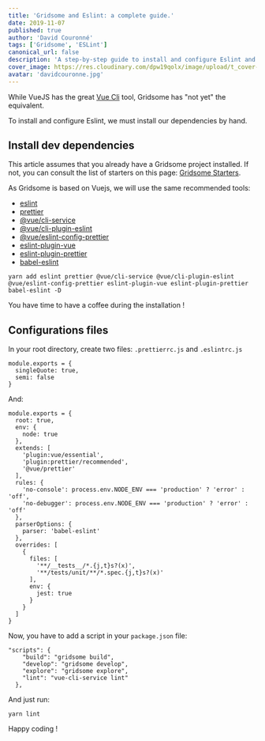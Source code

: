 ```yaml
---
title: 'Gridsome and Eslint: a complete guide.'
date: 2019-11-07
published: true
author: 'David Couronné'
tags: ['Gridsome', 'ESLint']
canonical_url: false
description: 'A step-by-step guide to install and configure Eslint and Prettier with Grisome'
cover_image: https://res.cloudinary.com/dpw19qolx/image/upload/t_cover-image/v1572706812/khachik-simonian-nXOB-wh4Oyc-unsplash.jpg
avatar: 'davidcouronne.jpg'
---
```


While VueJS has the great [Vue Cli](https://cli.vuejs.org/guide/) tool, Gridsome has "not yet" the equivalent.

To install and configure Eslint, we must install our dependencies by hand.

## Install dev dependencies

This article assumes that you already have a Gridsome project installed. If not, you can consult the list of starters on this page: [Gridsome Starters](https://gridsome.org/starters/).

As Gridsome is based on Vuejs, we will use the same recommended tools:

- [eslint](https://eslint.org/)
- [prettier](https://prettier.io/)
- [@vue/cli-service](https://cli.vuejs.org/guide/cli-service.html)
- [@vue/cli-plugin-eslint](https://github.com/vuejs/vue-cli/tree/dev/packages/%40vue/cli-plugin-eslint)
- [@vue/eslint-config-prettier](https://github.com/vuejs/eslint-config-prettier)
- [eslint-plugin-vue](https://github.com/vuejs/eslint-plugin-vue)
- [eslint-plugin-prettier](https://github.com/prettier/eslint-plugin-prettier)
- [babel-eslint](https://github.com/babel/babel-eslint)

```shell
yarn add eslint prettier @vue/cli-service @vue/cli-plugin-eslint @vue/eslint-config-prettier eslint-plugin-vue eslint-plugin-prettier babel-eslint -D
```

You have time to have a coffee during the installation !

## Configurations files

In your root directory, create two files: `.prettierrc.js` and `.eslintrc.js`

```js{codeTitle: ".prettierrc.js"}
module.exports = {
  singleQuote: true,
  semi: false
}
```

And:

```js{codeTitle: ".eslintrc.js"}
module.exports = {
  root: true,
  env: {
    node: true
  },
  extends: [
    'plugin:vue/essential',
    'plugin:prettier/recommended',
    '@vue/prettier'
  ],
  rules: {
    'no-console': process.env.NODE_ENV === 'production' ? 'error' : 'off',
    'no-debugger': process.env.NODE_ENV === 'production' ? 'error' : 'off'
  },
  parserOptions: {
    parser: 'babel-eslint'
  },
  overrides: [
    {
      files: [
        '**/__tests__/*.{j,t}s?(x)',
        '**/tests/unit/**/*.spec.{j,t}s?(x)'
      ],
      env: {
        jest: true
      }
    }
  ]
}
```

Now, you have to add a script in your `package.json` file:

```json{5}{codeTitle = "package.json"}
"scripts": {
    "build": "gridsome build",
    "develop": "gridsome develop",
    "explore": "gridsome explore",
    "lint": "vue-cli-service lint"
  },
```

And just run:

```shell
yarn lint
```

Happy coding !
